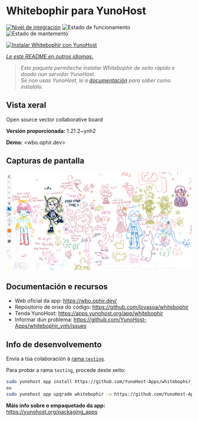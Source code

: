 <!--
NOTA: Este README foi creado automáticamente por <https://github.com/YunoHost/apps/tree/master/tools/readme_generator>
NON debe editarse manualmente.
-->

# Whitebophir para YunoHost

[![Nivel de integración](https://apps.yunohost.org/badge/integration/whitebophir)](https://ci-apps.yunohost.org/ci/apps/whitebophir/)
![Estado de funcionamento](https://apps.yunohost.org/badge/state/whitebophir)
![Estado de mantemento](https://apps.yunohost.org/badge/maintained/whitebophir)

[![Instalar Whitebophir con YunoHost](https://install-app.yunohost.org/install-with-yunohost.svg)](https://install-app.yunohost.org/?app=whitebophir)

*[Le este README en outros idiomas.](./ALL_README.md)*

> *Este paquete permíteche instalar Whitebophir de xeito rápido e doado nun servidor YunoHost.*  
> *Se non usas YunoHost, le a [documentación](https://yunohost.org/install) para saber como instalalo.*

## Vista xeral

Open source vector collaborative board


**Versión proporcionada:** 1.21.2~ynh2

**Demo:** <wbo.ophir.dev>

## Capturas de pantalla

![Captura de pantalla de Whitebophir](./doc/screenshots/screenshots.png)

## Documentación e recursos

- Web oficial da app: <https://wbo.ophir.dev/>
- Repositorio de orixe do código: <https://github.com/lovasoa/whitebophir>
- Tenda YunoHost: <https://apps.yunohost.org/app/whitebophir>
- Informar dun problema: <https://github.com/YunoHost-Apps/whitebophir_ynh/issues>

## Info de desenvolvemento

Envía a túa colaboración á [rama `testing`](https://github.com/YunoHost-Apps/whitebophir_ynh/tree/testing).

Para probar a rama `testing`, procede deste xeito:

```bash
sudo yunohost app install https://github.com/YunoHost-Apps/whitebophir_ynh/tree/testing --debug
ou
sudo yunohost app upgrade whitebophir -u https://github.com/YunoHost-Apps/whitebophir_ynh/tree/testing --debug
```

**Máis info sobre o empaquetado da app:** <https://yunohost.org/packaging_apps>
